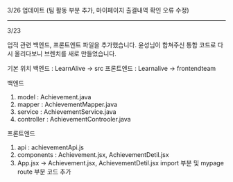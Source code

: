 3/26 업데이트 (팀 활동 부분 추가, 마이페이지 출결내역 확인 오류 수정)

---------------------------------------------------------

3/23

업적 관련 백엔드, 프론트엔트 파일을 추가했습니다.
윤성님이 합쳐주신 통합 코드로 다시 올리다보니 브렌치를 새로 만들었습니다.

기본 위치
백엔드 : LearnAlive -> src
프론트엔드 : Learnalive -> frontendteam

백엔드
1. model : Achievement.java
2. mapper : AchievementMapper.java
3. service : AchievementService.java
4. controller : AchievementControoler.java

프론트엔드
1. api : achievementApi.js
2. components : Achievement.jsx, AchievementDetil.jsx
3. App.jsx -> Achievement.jsx, AchievementDetil.jsx import 부분 및 mypage route 부분 코드 추가
